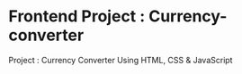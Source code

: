 # Frontend Project : Currency-converter
Project : Currency Converter Using HTML, CSS &amp; JavaScript
